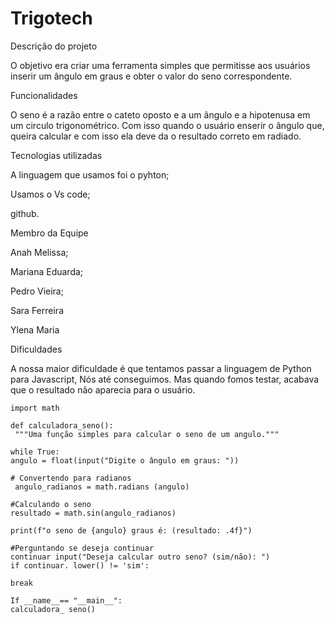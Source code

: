 # Trigotech
Descrição do projeto 

O objetivo era criar uma ferramenta simples que permitisse aos usuários inserir um ângulo em graus e obter o valor do seno correspondente.

Funcionalidades

O seno é a razão entre o cateto oposto e a um ângulo e a hipotenusa em um circulo trigonométrico. 
Com isso quando o usuário enserir o ângulo que, queira calcular e com isso ela deve da o resultado correto em radiado.

Tecnologias utilizadas 

A linguagem que usamos foi o pyhton;

Usamos o Vs code;

github. 

Membro da Equipe 

Anah Melissa;

Mariana Eduarda;

Pedro Vieira;

Sara Ferreira 

Ylena Maria 

Dificuldades 

A nossa maior dificuldade é que tentamos passar a linguagem de Python para Javascript, Nós até conseguimos.
Mas quando fomos testar, acabava que o resultado não aparecia para o usuário.

```
import math

def calculadora_seno():
 """Uma função simples para calcular o seno de um angulo."""

while True: 
angulo = float(input("Digite o ângulo em graus: "))

# Convertendo para radianos
 angulo_radianos = math.radians (angulo)

#Calculando o seno 
resultado = math.sin(angulo_radianos)

print(f"o seno de {angulo} graus é: (resultado: .4f}")

#Perguntando se deseja continuar 
continuar input("Deseja calcular outro seno? (sim/não): ") 
if continuar. lower() != 'sim':

break

If __name__== "__main__":
calculadora_ seno()
